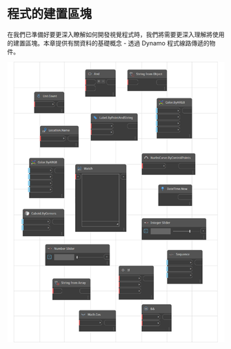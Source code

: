# 程式的建置區塊

在我們已準備好要更深入瞭解如何開發視覺程式時，我們將需要更深入理解將使用的建置區塊。本章提供有關資料的基礎概念 - 透過 Dynamo 程式線路傳遞的物件。

![](../images/5-3/buildingblocksofprogram.png)
